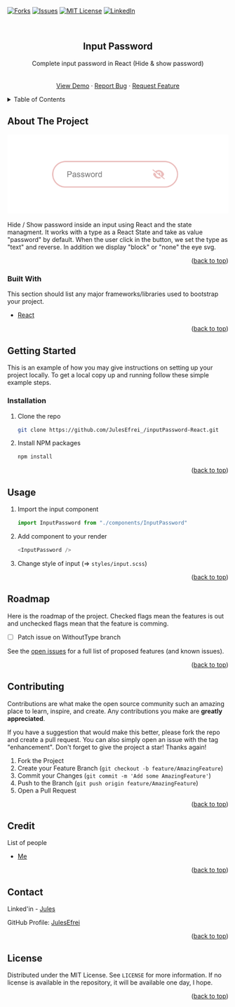 <div id="top"></div>

<!-- [![Contributors][contributors-shield]][contributors-url] -->
<!-- [![Stargazers][stars-shield]][stars-url] -->
[![Forks][forks-shield]][forks-url]
[![Issues][issues-shield]][issues-url]
[![MIT License][license-shield]][license-url]
[![LinkedIn][linkedin-shield]][linkedin-url]



<!-- PROJECT LOGO -->
<br />
<div align="center">
  
  <!-- <img src="images/logo.png" alt="Logo" width="80" height="80" /> -->
  <!-- https://drive.google.com/uc?export=view&id=      => Google drive Link -->

  <h2 align="center">Input Password</h2>

  <p align="center">
    Complete input password in React (Hide & show password)
    <br />
    <!-- <a href="https://github.com/JulesEfrei/inputPassword-React"><strong>Explore the docs</strong></a> -->
    <br />
    <br />
    <a href="https://github.com/JulesEfrei/inputPassword-React">View Demo</a>
    ·
    <a href="https://github.com/JulesEfrei/inputPassword-React/issues">Report Bug</a>
    ·
    <a href="https://github.com/JulesEfrei/inputPassword-React/pulls">Request Feature</a>
  </p>
</div>



<!-- TABLE OF CONTENTS -->
<details>
  <summary>Table of Contents</summary>
  <ol>
    <li>
      <a href="#about-the-project">About The Project</a>
      <ul>
        <li><a href="#built-with">Built With</a></li>
      </ul>
    </li>
    <li>
      <a href="#getting-started">Getting Started</a>
      <ul>
        <li><a href="#installation">Installation</a></li>
      </ul>
    </li>
    <li><a href="#usage">Usage</a></li>
    <li><a href="#roadmap">Roadmap / Features</a></li>
    <li><a href="#contributing">Contributing</a></li>
    <li><a href="#license">License</a></li>
    <li><a href="#contact">Contact</a></li>
    <li><a href="#credit">Credit</a></li>
  </ol>
</details>



<!-- ABOUT THE PROJECT -->
## About The Project

[![Product Name Screen Shot][product-screenshot]](https://example.com)

Hide / Show password inside an input using React and the state managment. It works with a type as a React State and take as value "password" by default. When the user click in the button, we set the type as "text" and reverse. In addition we display "block" or "none" the eye svg.

<p align="right">(<a href="#top">back to top</a>)</p>



### Built With

This section should list any major frameworks/libraries used to bootstrap your project.

* [React](https://react.org/)

<p align="right">(<a href="#top">back to top</a>)</p>



<!-- GETTING STARTED -->
## Getting Started

This is an example of how you may give instructions on setting up your project locally.
To get a local copy up and running follow these simple example steps.


### Installation

1. Clone the repo
   ```sh
   git clone https://github.com/JulesEfrei_/inputPassword-React.git
   ```
2. Install NPM packages
   ```sh
   npm install
   ```


<p align="right">(<a href="#top">back to top</a>)</p>



<!-- USAGE EXAMPLES -->
## Usage

1. Import the input component
   ```js
   import InputPassword from "./components/InputPassword"
   ```
2. Add component to your render
   ```js
   <InputPassword />
   ```
3. Change style of input (=> `styles/input.scss`)

<!-- _For more examples, please refer to the [Documentation](https://example.com)_ -->

<p align="right">(<a href="#top">back to top</a>)</p>



<!-- ROADMAP -->
## Roadmap

Here is the roadmap of the project. Checked flags mean the features is out and unchecked flags mean that the feature is comming.

- [ ] Patch issue on WithoutType branch

See the [open issues](https://github.com/JulesEfrei/inputPassword-React/issues) for a full list of proposed features (and known issues).

<p align="right">(<a href="#top">back to top</a>)</p>



<!-- CONTRIBUTING -->
## Contributing

Contributions are what make the open source community such an amazing place to learn, inspire, and create. Any contributions you make are **greatly appreciated**.

If you have a suggestion that would make this better, please fork the repo and create a pull request. You can also simply open an issue with the tag "enhancement".
Don't forget to give the project a star! Thanks again!

1. Fork the Project
2. Create your Feature Branch (`git checkout -b feature/AmazingFeature`)
3. Commit your Changes (`git commit -m 'Add some AmazingFeature'`)
4. Push to the Branch (`git push origin feature/AmazingFeature`)
5. Open a Pull Request

<p align="right">(<a href="#top">back to top</a>)</p>



<!-- Credit -->
## Credit

List of people

* [Me](https://github.com/JulesEfrei)

<p align="right">(<a href="#top">back to top</a>)</p>



<!-- CONTACT -->
## Contact

Linked'in - [Jules](https://www.linkedin.com/in/jules-bruzeau/)

GitHub Profile: [JulesEfrei](https://github.com/JulesEfrei/)

<p align="right">(<a href="#top">back to top</a>)</p>



<!-- LICENSE -->
## License

Distributed under the MIT License. See `LICENSE` for more information. If no license is available in the repository, it will be available one day, I hope.

<p align="right">(<a href="#top">back to top</a>)</p>






<!-- MARKDOWN LINKS & IMAGES -->
<!-- [contributors-shield]: https://img.shields.io/github/contributors/JulesEfrei/inputPassword-React.svg?style=for-the-badge
[contributors-url]: https://github.com/JulesEfrei/inputPassword-React/graphs/contributors -->
<!-- [stars-shield]: https://img.shields.io/github/stars/JulesEfrei/inputPassword-React.svg?style=for-the-badge
[stars-url]: https://github.com/JulesEfrei/inputPassword-React/stargazers -->
[forks-shield]: https://img.shields.io/github/forks/JulesEfrei/inputPassword-React.svg?style=for-the-badge
[forks-url]: https://github.com/JulesEfrei/inputPassword-React/network/members
[issues-shield]: https://img.shields.io/github/issues/JulesEfrei/inputPassword-React.svg?style=for-the-badge
[issues-url]: https://github.com/JulesEfrei/inputPassword-React/issues
[license-shield]: https://img.shields.io/github/license/JulesEfrei/inputPassword-React.svg?style=for-the-badge
[license-url]: https://github.com/JulesEfrei/inputPassword-React/blob/master/LICENSE.txt
[linkedin-shield]: https://img.shields.io/badge/-LinkedIn-black.svg?style=for-the-badge&logo=linkedin&colorB=555
[linkedin-url]: https://www.linkedin.com/in/jules-bruzeau/
[product-screenshot]: public/screen.png